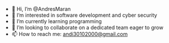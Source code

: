 - 👋 Hi, I’m @AndresMaran
- 👀 I’m interested in software development and cyber security
- 🌱 I’m currently learning programming
- 💞️ I’m looking to collaborate on a dedicated team eager to grow
- 📫 How to reach me: andi30102000@gmail.com

<!---
AndresMaran/AndresMaran is a ✨ special ✨ repository because its `README.md` (this file) appears on your GitHub profile.
You can click the Preview link to take a look at your changes.
--->
